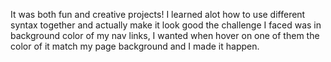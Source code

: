 It was both fun and creative projects!
I learned alot how to use different syntax together and actually make it look good
the challenge I faced was in background color of my nav links, I wanted when hover on one of them the color of it match my page background and I made it happen.
